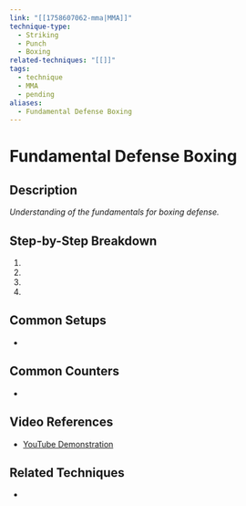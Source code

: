 ```yaml
---
link: "[[1758607062-mma|MMA]]"
technique-type:
  - Striking
  - Punch
  - Boxing
related-techniques: "[[]]"
tags:
  - technique
  - MMA
  - pending
aliases:
  - Fundamental Defense Boxing
---
```

# Fundamental Defense Boxing

## Description
*Understanding of the fundamentals for boxing defense.*

## Step-by-Step Breakdown
1. 
2. 
3. 
4. 

## Common Setups
- 

## Common Counters
- 

## Video References
- [YouTube Demonstration]()

## Related Techniques
- 